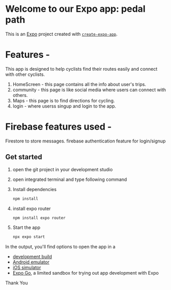 # Welcome to our Expo app: pedal path

This is an [Expo](https://expo.dev) project created with [`create-expo-app`](https://www.npmjs.com/package/create-expo-app).

# Features -
This app is designed to help cyclists find their routes easily and connect with other cyclists.
1. HomeScreen - this page contains all the info about user's trips.
2. community - this page is like social media where users can connect with others.
3. Maps - this page is to find directions for cycling.
4. login - where userss singup and login to the app.

# Firebase features used -
Firestore to store messages.
firebase authentication feature for login/signup


## Get started
1. open the git project in your development studio
2. open integrated terminal and type following command

3. Install dependencies

   ```bash
   npm install
   ```

4. install expo router
   ```bash
   npm install expo router
   ```
    

6. Start the app

   ```bash
   npx expo start
   ```

In the output, you'll find options to open the app in a

- [development build](https://docs.expo.dev/develop/development-builds/introduction/)
- [Android emulator](https://docs.expo.dev/workflow/android-studio-emulator/)
- [iOS simulator](https://docs.expo.dev/workflow/ios-simulator/)
- [Expo Go](https://expo.dev/go), a limited sandbox for trying out app development with Expo

Thank You
